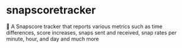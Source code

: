 # snapscoretracker
👻 A Snapscore tracker that reports various metrics such as time differences, score increases, snaps sent and received, snap rates per minute, hour, and day and much more 
